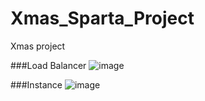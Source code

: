 # Xmas_Sparta_Project
Xmas project 

###Load Balancer
![image](https://user-images.githubusercontent.com/14828358/147345193-296d4138-dcee-4b56-aef9-08e054b0e016.png)


###Instance
![image](https://user-images.githubusercontent.com/14828358/147345331-a5aea158-e268-4059-9754-6657604fd5b9.png)
